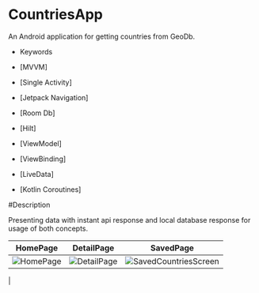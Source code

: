 # CountriesApp
 
An Android application for getting countries from GeoDb.

- Keywords
- [MVVM]
- [Single Activity]
- [Jetpack Navigation]
- [Room Db]
- [Hilt]
- [ViewModel]

- [ViewBinding]
- [LiveData]
- [Kotlin Coroutines]

#Description

Presenting data with instant api response and local database response for usage of both concepts.

| HomePage | DetailPage | SavedPage |
| ------------- | ------------- | ------------- |
![HomePage](https://user-images.githubusercontent.com/50172679/177413168-c432237b-7670-492d-b019-a4b7524453ef.png) | ![DetailPage]([https://user-images.githubusercontent.com/98642848/174452706-10f7c613-7269-42ae-8f9a-a3c133e40f75.png](https://user-images.githubusercontent.com/50172679/177411954-d8369c1a-86c6-43f9-9f90-351807aac2ef.png)) | ![SavedCountriesScreen]([https://user-images.githubusercontent.com/98642848/174452748-9af5a66c-5465-42ce-9570-a85c8181c7f4.png](https://user-images.githubusercontent.com/50172679/177412016-04c951b7-ecce-44db-8dad-3511b9763fa9.png))
 | 





